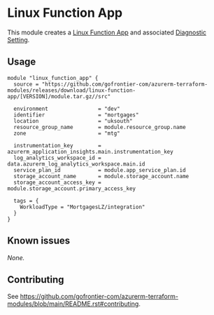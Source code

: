 # Linux Function App

This module creates a [Linux Function App](https://registry.terraform.io/providers/hashicorp/azurerm/latest/docs/resources/linux_function_app) and associated [Diagnostic Setting](https://registry.terraform.io/providers/hashicorp/azurerm/latest/docs/resources/monitor_diagnostic_setting).

## Usage

```hcl
module "linux_function_app" {
  source = "https://github.com/gofrontier-com/azurerm-terraform-modules/releases/download/linux-function-app/[VERSION]/module.tar.gz//src"

  environment                = "dev"
  identifier                 = "mortgages"
  location                   = "uksouth"
  resource_group_name        = module.resource_group.name
  zone                       = "mtg"

  instrumentation_key        = azurerm_application_insights.main.instrumentation_key
  log_analytics_workspace_id = data.azurerm_log_analytics_workspace.main.id
  service_plan_id            = module.app_service_plan.id
  storage_account_name       = module.storage_account.name
  storage_account_access_key = module.storage_account.primary_access_key

  tags = {
    WorkloadType = "MortgagesLZ/integration"
  }
}
```

## Known issues

_None._

## Contributing

See <https://github.com/gofrontier-com/azurerm-terraform-modules/blob/main/README.rst#contributing>.
